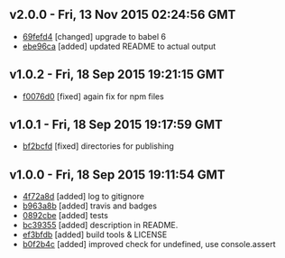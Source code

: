 v2.0.0 - Fri, 13 Nov 2015 02:24:56 GMT
--------------------------------------

- [69fefd4](../../commit/69fefd4) [changed] upgrade to babel 6
- [ebe96ca](../../commit/ebe96ca) [added] updated README to actual output



v1.0.2 - Fri, 18 Sep 2015 19:21:15 GMT
--------------------------------------

- [f0076d0](../../commit/f0076d0) [fixed] again fix for npm files



v1.0.1 - Fri, 18 Sep 2015 19:17:59 GMT
--------------------------------------

- [bf2bcfd](../../commit/bf2bcfd) [fixed] directories for publishing



v1.0.0 - Fri, 18 Sep 2015 19:11:54 GMT
--------------------------------------

- [4f72a8d](../../commit/4f72a8d) [added] log to gitignore
- [b963a8b](../../commit/b963a8b) [added] travis and badges
- [0892cbe](../../commit/0892cbe) [added] tests
- [bc39355](../../commit/bc39355) [added] description in README.
- [ef3bfdb](../../commit/ef3bfdb) [added] build tools & LICENSE
- [b0f2b4c](../../commit/b0f2b4c) [added] improved check for undefined, use console.assert
